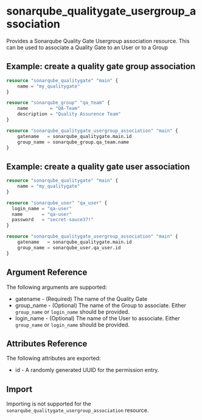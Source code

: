 # sonarqube_qualitygate_usergroup_association
Provides a Sonarqube Quality Gate Usergroup association resource. This can be used to associate a Quality Gate to an User or to a Group

## Example: create a quality gate group association
```terraform
resource "sonarqube_qualitygate" "main" {
    name = "my_qualitygate"
}

resource "sonarqube_group" "qa_team" {
    name        = "QA-Team"
    description = "Quality Assurence Team"
}

resource "sonarqube_qualitygate_usergroup_association" "main" {
    gatename   = sonarqube_qualitygate.main.id
    group_name = sonarqube_group.qa_team.name
}
```

## Example: create a quality gate user association
```terraform
resource "sonarqube_qualitygate" "main" {
    name = "my_qualitygate"
}

resource "sonarqube_user" "qa_user" {
  login_name = "qa-user"
  name       = "qa-user"
  password   = "secret-sauce37!"
}

resource "sonarqube_qualitygate_usergroup_association" "main" {
    gatename   = sonarqube_qualitygate.main.id
    group_name = sonarqube_user.qa_user.id
}
```

## Argument Reference
The following arguments are supported:

- gatename - (Required) The name of the Quality Gate
- group_name - (Optional) The name of the Group to associate. Either `group_name` or `login_name` should be provided.
- login_name - (Optional) The name of the User to associate. Either `group_name` or `login_name` should be provided.

## Attributes Reference

The following attributes are exported:

- id - A randomly generated UUID for the permission entry.

## Import

Importing is not supported for the `sonarqube_qualitygate_usergroup_association` resource.
